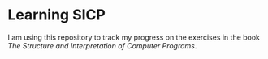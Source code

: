 Learning SICP
=============

I am using this repository to track my progress on the exercises in the book
_The Structure and Interpretation of Computer Programs_.  
